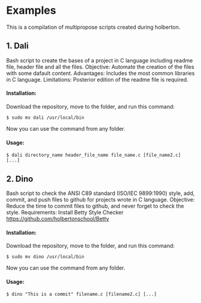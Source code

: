 # Examples
This is a compilation of multipropose scripts created during holberton.

## 1. Dali 
Bash script to create the bases of a project in C language including readme file, header file and all the files.
Objective: Automate the creation of the files with some dafault content.
Advantages: Includes the most common libraries in C language. 
Limitations: Posterior edition of the readme file is required.

#### Installation:

Download the repository, move to the folder, and run this command:
```
$ sudo mv dali /usr/local/bin
```
Now you can use the command from any folder.

#### Usage:
```
$ dali directory_name header_file_name file_name.c [file_name2.c] [...]
```

## 2. Dino
Bash script to check the ANSI C89 standard (ISO/IEC 9899:1990) style, add, commit, and push files to github for projects wrote in C language.
Objective: Reduce the time to commit files to github, and never forget to check the style.
Requirements: Install Betty Style Checker https://github.com/holbertonschool/Betty

#### Installation:
Download the repository, move to the folder, and run this command:
```
$ sudo mv dino /usr/local/bin
```
Now you can use the command from any folder.

#### Usage:
```
$ dino "This is a commit" filename.c [filename2.c] [...]
```
